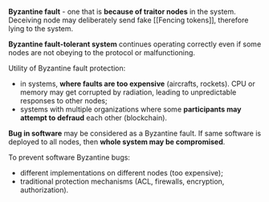 **Byzantine fault** - one that is **because of traitor nodes** in the system. Deceiving node may deliberately send fake [[Fencing tokens]], therefore lying to the system.

**Byzantine fault-tolerant system** continues operating correctly even if some nodes are not obeying to the protocol or malfunctioning.

Utility of Byzantine fault protection:
- in systems, **where faults are too expensive** (aircrafts, rockets). CPU or memory may get corrupted by radiation, leading to unpredictable responses to other nodes;
- systems with multiple organizations where some **participants may attempt to defraud** each other (blockchain).

**Bug in software** may be considered as a Byzantine fault. If same software is deployed to all nodes, then **whole system may be compromised**.

To prevent software Byzantine bugs:
- different implementations on different nodes (too expensive);
- traditional protection mechanisms (ACL, firewalls, encryption, authorization).
